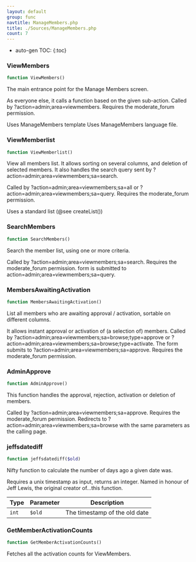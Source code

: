 ```yaml
---
layout: default
group: func
navtitle: ManageMembers.php
title: ./Sources/ManageMembers.php
count: 7
---
```

* auto-gen TOC:
{:toc}
### ViewMembers

```php
function ViewMembers()
```
The main entrance point for the Manage Members screen.

As everyone else, it calls a function based on the given sub-action.
Called by ?action=admin;area=viewmembers.
Requires the moderate_forum permission.

Uses ManageMembers template
Uses ManageMembers language file.

### ViewMemberlist

```php
function ViewMemberlist()
```
View all members list. It allows sorting on several columns, and deletion of
selected members. It also handles the search query sent by
?action=admin;area=viewmembers;sa=search.

Called by ?action=admin;area=viewmembers;sa=all or ?action=admin;area=viewmembers;sa=query.
Requires the moderate_forum permission.

Uses a standard list (@see createList())

### SearchMembers

```php
function SearchMembers()
```
Search the member list, using one or more criteria.

Called by ?action=admin;area=viewmembers;sa=search.
Requires the moderate_forum permission.
form is submitted to action=admin;area=viewmembers;sa=query.

### MembersAwaitingActivation

```php
function MembersAwaitingActivation()
```
List all members who are awaiting approval / activation, sortable on different columns.

It allows instant approval or activation of (a selection of) members.
Called by ?action=admin;area=viewmembers;sa=browse;type=approve
 or ?action=admin;area=viewmembers;sa=browse;type=activate.
The form submits to ?action=admin;area=viewmembers;sa=approve.
Requires the moderate_forum permission.

### AdminApprove

```php
function AdminApprove()
```
This function handles the approval, rejection, activation or deletion of members.

Called by ?action=admin;area=viewmembers;sa=approve.
Requires the moderate_forum permission.
Redirects to ?action=admin;area=viewmembers;sa=browse
with the same parameters as the calling page.

### jeffsdatediff

```php
function jeffsdatediff($old)
```
Nifty function to calculate the number of days ago a given date was.

Requires a unix timestamp as input, returns an integer.
Named in honour of Jeff Lewis, the original creator of...this function.

Type|Parameter|Description
---|---|---
`int`|`$old`|The timestamp of the old date

### GetMemberActivationCounts

```php
function GetMemberActivationCounts()
```
Fetches all the activation counts for ViewMembers.



